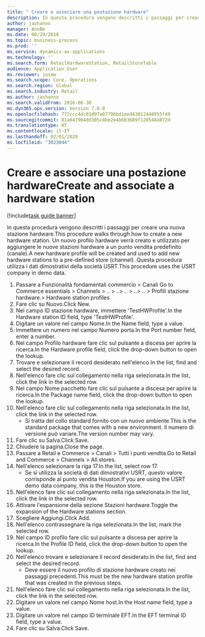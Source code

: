 ```yaml
---
title: " Creare e associare una postazione hardware"
description: In questa procedura vengono descritti i passaggi per creare una nuova stazione hardware.
author: jashanno
manager: AnnBe
ms.date: 08/29/2018
ms.topic: business-process
ms.prod: ''
ms.service: dynamics-ax-applications
ms.technology: ''
ms.search.form: RetailHardwareStation, RetailStoreTable
audience: Application User
ms.reviewer: josaw
ms.search.scope: Core, Operations
ms.search.region: Global
ms.search.industry: Retail
ms.author: jashanno
ms.search.validFrom: 2016-06-30
ms.dyn365.ops.version: Version 7.0.0
ms.openlocfilehash: 772ccc44c01d97a07796bd1ee443012448955f49
ms.sourcegitcommit: 81a647904dd305c4be2e4b683689f128548a872d
ms.translationtype: HT
ms.contentlocale: it-IT
ms.lasthandoff: 02/01/2020
ms.locfileid: "3023044"
---
```

# <a name="create-and-associate-a-hardware-station"></a><span data-ttu-id="8b118-103"> Creare e associare una postazione hardware</span><span class="sxs-lookup"><span data-stu-id="8b118-103">Create and associate a hardware station</span></span>

[!include[task guide banner](../includes/task-guide-banner.md)]

<span data-ttu-id="8b118-104">In questa procedura vengono descritti i passaggi per creare una nuova stazione hardware.</span><span class="sxs-lookup"><span data-stu-id="8b118-104">This procedure walks through how to create a new hardware station.</span></span> <span data-ttu-id="8b118-105">Un nuovo profilo hardware verrà creato e utilizzato per aggiungere le nuove stazioni hardware a un punto vendita predefinito (canale).</span><span class="sxs-lookup"><span data-stu-id="8b118-105">A new hardware profile will be created and used to add new hardware stations to a pre-defined store (channel).</span></span> <span data-ttu-id="8b118-106">Questa procedura utilizza i dati dimostrativi della società USRT.</span><span class="sxs-lookup"><span data-stu-id="8b118-106">This procedure uses the USRT company in demo data.</span></span>

1. <span data-ttu-id="8b118-107">Passare a Funzionalità fondamentali commercio > Canali </span><span class="sxs-lookup"><span data-stu-id="8b118-107">Go to Commerce essentials > Channels > ..</span></span> <span data-ttu-id="8b118-108">> ..</span><span class="sxs-lookup"><span data-stu-id="8b118-108">> ..</span></span> <span data-ttu-id="8b118-109">> ..</span><span class="sxs-lookup"><span data-stu-id="8b118-109">> ..</span></span> <span data-ttu-id="8b118-110">> Profili stazione hardware.</span><span class="sxs-lookup"><span data-stu-id="8b118-110">> Hardware station profiles.</span></span>
2. <span data-ttu-id="8b118-111">Fare clic su Nuovo.</span><span class="sxs-lookup"><span data-stu-id="8b118-111">Click New.</span></span>
3. <span data-ttu-id="8b118-112">Nel campo ID stazione hardware, immettere 'TestHWProfile'.</span><span class="sxs-lookup"><span data-stu-id="8b118-112">In the Hardware station ID field, type 'TestHWProfile'.</span></span>
4. <span data-ttu-id="8b118-113">Digitare un valore nel campo Nome.</span><span class="sxs-lookup"><span data-stu-id="8b118-113">In the Name field, type a value.</span></span>
5. <span data-ttu-id="8b118-114">Immettere un numero nel campo Numero porta.</span><span class="sxs-lookup"><span data-stu-id="8b118-114">In the Port number field, enter a number.</span></span>
6. <span data-ttu-id="8b118-115">Nel campo Profilo hardware fare clic sul pulsante a discesa per aprire la ricerca.</span><span class="sxs-lookup"><span data-stu-id="8b118-115">In the Hardware profile field, click the drop-down button to open the lookup.</span></span>
7. <span data-ttu-id="8b118-116">Trovare e selezionare il record desiderato nell'elenco.</span><span class="sxs-lookup"><span data-stu-id="8b118-116">In the list, find and select the desired record.</span></span>
8. <span data-ttu-id="8b118-117">Nell'elenco fare clic sul collegamento nella riga selezionata.</span><span class="sxs-lookup"><span data-stu-id="8b118-117">In the list, click the link in the selected row.</span></span>
9. <span data-ttu-id="8b118-118">Nel campo Nome pacchetto fare clic sul pulsante a discesa per aprire la ricerca.</span><span class="sxs-lookup"><span data-stu-id="8b118-118">In the Package name field, click the drop-down button to open the lookup.</span></span>
10. <span data-ttu-id="8b118-119">Nell'elenco fare clic sul collegamento nella riga selezionata.</span><span class="sxs-lookup"><span data-stu-id="8b118-119">In the list, click the link in the selected row.</span></span>
    * <span data-ttu-id="8b118-120">Si tratta del collo standard fornito con un nuovo ambiente.</span><span class="sxs-lookup"><span data-stu-id="8b118-120">This is the standard package that comes with a new environment.</span></span> <span data-ttu-id="8b118-121">Il numero di versione può variare.</span><span class="sxs-lookup"><span data-stu-id="8b118-121">The version number may vary.</span></span>  
11. <span data-ttu-id="8b118-122">Fare clic su Salva.</span><span class="sxs-lookup"><span data-stu-id="8b118-122">Click Save.</span></span>
12. <span data-ttu-id="8b118-123">Chiudere la pagina.</span><span class="sxs-lookup"><span data-stu-id="8b118-123">Close the page.</span></span>
13. <span data-ttu-id="8b118-124">Passare a Retail e Commerce > Canali > Tutti i punti vendita.</span><span class="sxs-lookup"><span data-stu-id="8b118-124">Go to Retail and Commerce > Channels > All stores.</span></span>
14. <span data-ttu-id="8b118-125">Nell'elenco selezionare la riga 17.</span><span class="sxs-lookup"><span data-stu-id="8b118-125">In the list, select row 17.</span></span>
    * <span data-ttu-id="8b118-126">Se si utilizza la società di dati dimostrativi USRT, questo valore corrisponde al punto vendita Houston.</span><span class="sxs-lookup"><span data-stu-id="8b118-126">If you are using the USRT demo data company, this is the Houston store.</span></span>  
15. <span data-ttu-id="8b118-127">Nell'elenco fare clic sul collegamento nella riga selezionata.</span><span class="sxs-lookup"><span data-stu-id="8b118-127">In the list, click the link in the selected row.</span></span>
16. <span data-ttu-id="8b118-128">Attivare l'espansione della sezione Stazioni hardware.</span><span class="sxs-lookup"><span data-stu-id="8b118-128">Toggle the expansion of the Hardware stations section.</span></span>
17. <span data-ttu-id="8b118-129">Scegliere Aggiungi.</span><span class="sxs-lookup"><span data-stu-id="8b118-129">Click Add.</span></span>
18. <span data-ttu-id="8b118-130">Nell'elenco contrassegnare la riga selezionata.</span><span class="sxs-lookup"><span data-stu-id="8b118-130">In the list, mark the selected row.</span></span>
19. <span data-ttu-id="8b118-131">Nel campo ID profilo fare clic sul pulsante a discesa per aprire la ricerca.</span><span class="sxs-lookup"><span data-stu-id="8b118-131">In the Profile ID field, click the drop-down button to open the lookup.</span></span>
20. <span data-ttu-id="8b118-132">Nell'elenco trovare e selezionare il record desiderato.</span><span class="sxs-lookup"><span data-stu-id="8b118-132">In the list, find and select the desired record.</span></span>
    * <span data-ttu-id="8b118-133">Deve essere il nuovo profilo di stazione hardware creato nei passaggi precedenti.</span><span class="sxs-lookup"><span data-stu-id="8b118-133">This must be the new hardware station profile that was created in the previous steps.</span></span>  
21. <span data-ttu-id="8b118-134">Nell'elenco fare clic sul collegamento nella riga selezionata.</span><span class="sxs-lookup"><span data-stu-id="8b118-134">In the list, click the link in the selected row.</span></span>
22. <span data-ttu-id="8b118-135">Digitare un valore nel campo Nome host.</span><span class="sxs-lookup"><span data-stu-id="8b118-135">In the Host name field, type a value.</span></span>
23. <span data-ttu-id="8b118-136">Digitare un valore nel campo ID terminale EFT.</span><span class="sxs-lookup"><span data-stu-id="8b118-136">In the EFT terminal ID field, type a value.</span></span>
24. <span data-ttu-id="8b118-137">Fare clic su Salva.</span><span class="sxs-lookup"><span data-stu-id="8b118-137">Click Save.</span></span>

